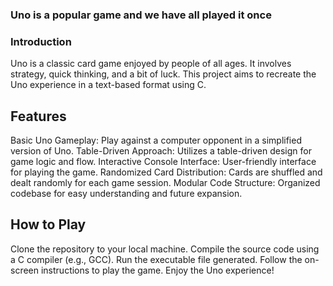 ### Uno is a popular game and we have all played it once

### Introduction
Uno is a classic card game enjoyed by people of all ages. It involves strategy, quick thinking, and a bit of luck. This project aims to recreate the Uno experience in a text-based format using C.

## Features
Basic Uno Gameplay: Play against a computer opponent in a simplified version of Uno.
Table-Driven Approach: Utilizes a table-driven design for game logic and flow.
Interactive Console Interface: User-friendly interface for playing the game.
Randomized Card Distribution: Cards are shuffled and dealt randomly for each game session.
Modular Code Structure: Organized codebase for easy understanding and future expansion.
## How to Play
Clone the repository to your local machine.
Compile the source code using a C compiler (e.g., GCC).
Run the executable file generated.
Follow the on-screen instructions to play the game.
Enjoy the Uno experience!
